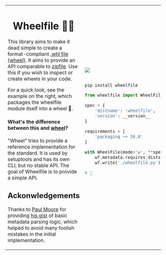 

<table style="border: none">
<tr style="border: none">
<td style="border: none">
<h1 style='border-bottom-style: none' align="center"> Wheelfile 🔪🧀</h1>

This library aims to make it dead simple to create a format-compliant [.whl
file (wheel)](https://pythonwheels.com/). It aims to provide an API comparable
to [zipfile](https://docs.python.org/3/library/zipfile.html). Use this if you
wish to inspect or create wheels in your code.

For a quick look, see the example on the right, which packages the wheelfile
module itself into a wheel 🤸.

#### What's the difference between this and [wheel](https://pypi.org/project/wheel/)?

"Wheel" tries to provide a reference implementation for the standard. It is used
by setuptools and has its own CLI, but no stable API. The goal of Wheelfile is
to provide a simple API.

## Ackonwledgements

Thanks to [Paul Moore](https://github.com/pfmoore) for providing
[his gist](https://gist.github.com/pfmoore/20f3654ca33f8b14f0fcb6dfa1a6b469)
of basic metadata parsing logic, which helped to avoid many foolish mistakes
in the initial implementation.

</td>
<td style="border: none">

<br/>

<a href="https://pypi.org/project/wheelfile/#history">
<img src="https://img.shields.io/pypi/v/wheelfile?style=for-the-badge"/>
</a>

<br/>
<br/>

```
pip install wheelfile
```

```py
from wheelfile import WheelFile, __version__

spec = {
    'distname': 'wheelfile',
    'version': __version__
}

requirements = [
    'packaging ~= 20.8'
]

with WheelFile(mode='w', **spec) as wf:
    wf.metadata.requires_dists = requirements
    wf.write('./wheelfile.py')

# 🧀
```

<br/>
<br/>

</td>
</tr>
